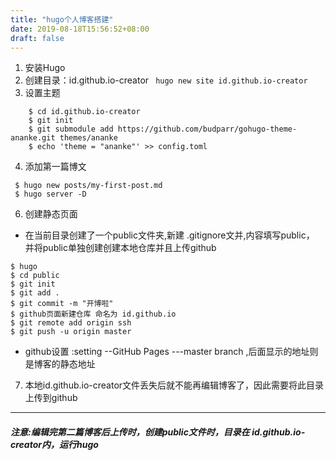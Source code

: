 ```yaml
---
title: "hugo个人博客搭建"
date: 2019-08-18T15:56:52+08:00
draft: false
---
```


1. 安装Hugo
2. 创建目录：id.github.io-creator  ` hugo new site id.github.io-creator`
3. 设置主题 
```
    $ cd id.github.io-creator
    $ git init
    $ git submodule add https://github.com/budparr/gohugo-theme-ananke.git themes/ananke
    $ echo 'theme = "ananke"' >> config.toml
  ```
4. 添加第一篇博文 
```
 $ hugo new posts/my-first-post.md
 $ hugo server -D
 ```
6. 创建静态页面
  * 在当前目录创建了一个public文件夹,新建 .gitignore文并,内容填写public，
  并将public单独创建创建本地仓库并且上传github
 ```
$ hugo     
$ cd public
$ git init 
$ git add .
$ git commit -m "开博啦"
$ github页面新建仓库 命名为 id.github.io
$ git remote add origin ssh
$ git push -u origin master
```
* github设置 :setting --GitHub Pages ---master branch ,后面显示的地址则是博客的静态地址


7. 本地id.github.io-creator文件丢失后就不能再编辑博客了，因此需要将此目录上传到github
<hr>

##### 注意:编辑完第二篇博客后上传时，创建public文件时，目录在 id.github.io-creator内，运行hugo








